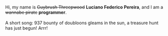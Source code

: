 Hi, my name is ~~Guybrush Threepwood~~ **Luciano Federico Pereira**, and I am a ~~wannabe pirate~~ **programmer**.<br><br>A short song: 937 bounty of doubloons gleams in the sun, a treasure hunt has just begun! Arrr!
